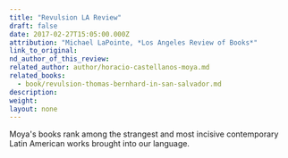 ```yaml
---
title: "Revulsion LA Review"
draft: false
date: 2017-02-27T15:05:00.000Z
attribution: "Michael LaPointe, *Los Angeles Review of Books*"
link_to_original:
nd_author_of_this_review:
related_author: author/horacio-castellanos-moya.md
related_books:
  - book/revulsion-thomas-bernhard-in-san-salvador.md
description:
weight:
layout: none
---
```

Moya's books rank among the strangest and most incisive contemporary Latin American works brought into our language.

